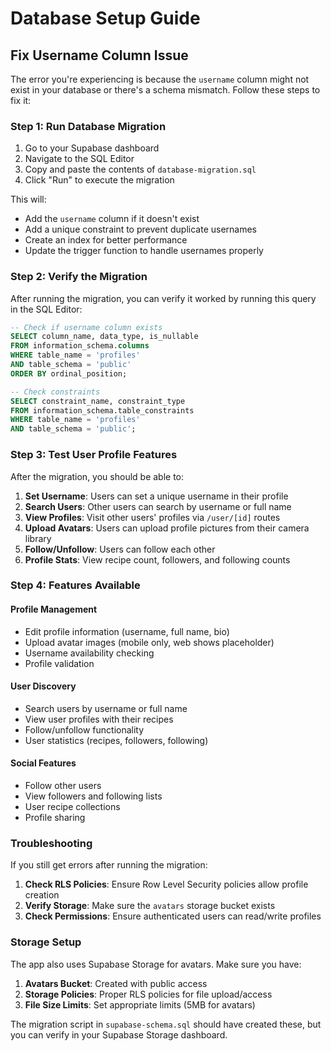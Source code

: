 # Database Setup Guide

## Fix Username Column Issue

The error you're experiencing is because the `username` column might not exist in your database or there's a schema mismatch. Follow these steps to fix it:

### Step 1: Run Database Migration

1. Go to your Supabase dashboard
2. Navigate to the SQL Editor
3. Copy and paste the contents of `database-migration.sql` 
4. Click "Run" to execute the migration

This will:
- Add the `username` column if it doesn't exist
- Add a unique constraint to prevent duplicate usernames
- Create an index for better performance
- Update the trigger function to handle usernames properly

### Step 2: Verify the Migration

After running the migration, you can verify it worked by running this query in the SQL Editor:

```sql
-- Check if username column exists
SELECT column_name, data_type, is_nullable 
FROM information_schema.columns 
WHERE table_name = 'profiles' 
AND table_schema = 'public'
ORDER BY ordinal_position;

-- Check constraints
SELECT constraint_name, constraint_type 
FROM information_schema.table_constraints 
WHERE table_name = 'profiles' 
AND table_schema = 'public';
```

### Step 3: Test User Profile Features

After the migration, you should be able to:

1. **Set Username**: Users can set a unique username in their profile
2. **Search Users**: Other users can search by username or full name
3. **View Profiles**: Visit other users' profiles via `/user/[id]` routes
4. **Upload Avatars**: Users can upload profile pictures from their camera library
5. **Follow/Unfollow**: Users can follow each other
6. **Profile Stats**: View recipe count, followers, and following counts

### Step 4: Features Available

#### Profile Management
- Edit profile information (username, full name, bio)
- Upload avatar images (mobile only, web shows placeholder)
- Username availability checking
- Profile validation

#### User Discovery
- Search users by username or full name
- View user profiles with their recipes
- Follow/unfollow functionality
- User statistics (recipes, followers, following)

#### Social Features
- Follow other users
- View followers and following lists
- User recipe collections
- Profile sharing

### Troubleshooting

If you still get errors after running the migration:

1. **Check RLS Policies**: Ensure Row Level Security policies allow profile creation
2. **Verify Storage**: Make sure the `avatars` storage bucket exists
3. **Check Permissions**: Ensure authenticated users can read/write profiles

### Storage Setup

The app also uses Supabase Storage for avatars. Make sure you have:

1. **Avatars Bucket**: Created with public access
2. **Storage Policies**: Proper RLS policies for file upload/access
3. **File Size Limits**: Set appropriate limits (5MB for avatars)

The migration script in `supabase-schema.sql` should have created these, but you can verify in your Supabase Storage dashboard.